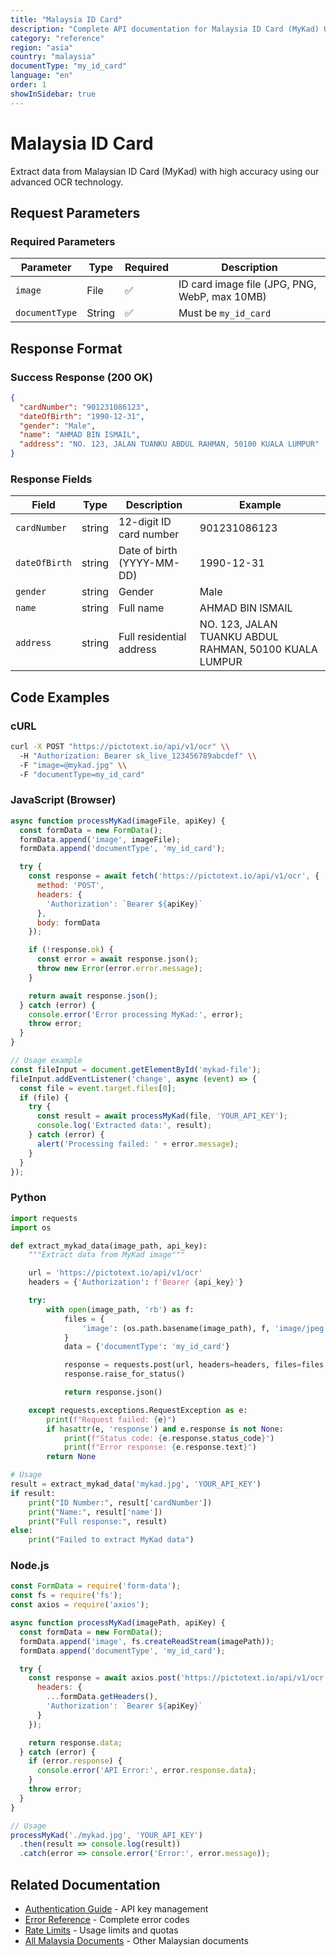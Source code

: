 ```yaml
---
title: "Malaysia ID Card"
description: "Complete API documentation for Malaysia ID Card (MyKad) OCR with examples and field reference"
category: "reference"
region: "asia"
country: "malaysia"
documentType: "my_id_card"
language: "en"
order: 1
showInSidebar: true
---
```


# Malaysia ID Card

Extract data from Malaysian ID Card (MyKad) with high accuracy using our advanced OCR technology.

## Request Parameters

### Required Parameters

| Parameter | Type | Required | Description |
|-----------|------|----------|-------------|
| `image` | File | ✅ | ID card image file (JPG, PNG, WebP, max 10MB) |
| `documentType` | String | ✅ | Must be `my_id_card` |


## Response Format

### Success Response (200 OK)

```json
{
  "cardNumber": "901231086123",
  "dateOfBirth": "1990-12-31",
  "gender": "Male",
  "name": "AHMAD BIN ISMAIL",
  "address": "NO. 123, JALAN TUANKU ABDUL RAHMAN, 50100 KUALA LUMPUR"
}
```

### Response Fields

| Field | Type | Description | Example |
|-------|------|-------------|---------|
| `cardNumber` | string | 12-digit ID card number | 901231086123 |
| `dateOfBirth` | string | Date of birth (YYYY-MM-DD) | 1990-12-31 |
| `gender` | string | Gender | Male |
| `name` | string | Full name | AHMAD BIN ISMAIL |
| `address` | string | Full residential address | NO. 123, JALAN TUANKU ABDUL RAHMAN, 50100 KUALA LUMPUR |

## Code Examples

### cURL

```bash
curl -X POST "https://pictotext.io/api/v1/ocr" \\
  -H "Authorization: Bearer sk_live_123456789abcdef" \\
  -F "image=@mykad.jpg" \\
  -F "documentType=my_id_card"
```

### JavaScript (Browser)

```javascript
async function processMyKad(imageFile, apiKey) {
  const formData = new FormData();
  formData.append('image', imageFile);
  formData.append('documentType', 'my_id_card');

  try {
    const response = await fetch('https://pictotext.io/api/v1/ocr', {
      method: 'POST',
      headers: {
        'Authorization': `Bearer ${apiKey}`
      },
      body: formData
    });

    if (!response.ok) {
      const error = await response.json();
      throw new Error(error.error.message);
    }

    return await response.json();
  } catch (error) {
    console.error('Error processing MyKad:', error);
    throw error;
  }
}

// Usage example
const fileInput = document.getElementById('mykad-file');
fileInput.addEventListener('change', async (event) => {
  const file = event.target.files[0];
  if (file) {
    try {
      const result = await processMyKad(file, 'YOUR_API_KEY');
      console.log('Extracted data:', result);
    } catch (error) {
      alert('Processing failed: ' + error.message);
    }
  }
});
```

### Python

```python
import requests
import os

def extract_mykad_data(image_path, api_key):
    """Extract data from MyKad image"""

    url = 'https://pictotext.io/api/v1/ocr'
    headers = {'Authorization': f'Bearer {api_key}'}

    try:
        with open(image_path, 'rb') as f:
            files = {
                'image': (os.path.basename(image_path), f, 'image/jpeg')
            }
            data = {'documentType': 'my_id_card'}

            response = requests.post(url, headers=headers, files=files, data=data, timeout=30)
            response.raise_for_status()

            return response.json()

    except requests.exceptions.RequestException as e:
        print(f"Request failed: {e}")
        if hasattr(e, 'response') and e.response is not None:
            print(f"Status code: {e.response.status_code}")
            print(f"Error response: {e.response.text}")
        return None

# Usage
result = extract_mykad_data('mykad.jpg', 'YOUR_API_KEY')
if result:
    print("ID Number:", result['cardNumber'])
    print("Name:", result['name'])
    print("Full response:", result)
else:
    print("Failed to extract MyKad data")
```

### Node.js

```javascript
const FormData = require('form-data');
const fs = require('fs');
const axios = require('axios');

async function processMyKad(imagePath, apiKey) {
  const formData = new FormData();
  formData.append('image', fs.createReadStream(imagePath));
  formData.append('documentType', 'my_id_card');

  try {
    const response = await axios.post('https://pictotext.io/api/v1/ocr', formData, {
      headers: {
        ...formData.getHeaders(),
        'Authorization': `Bearer ${apiKey}`
      }
    });

    return response.data;
  } catch (error) {
    if (error.response) {
      console.error('API Error:', error.response.data);
    }
    throw error;
  }
}

// Usage
processMyKad('./mykad.jpg', 'YOUR_API_KEY')
  .then(result => console.log(result))
  .catch(error => console.error('Error:', error.message));
```

## Related Documentation

- [Authentication Guide](../../../authentication) - API key management
- [Error Reference](../../../errors) - Complete error codes
- [Rate Limits](../../../limits) - Usage limits and quotas
- [All Malaysia Documents](../../../supported-documents#asia) - Other Malaysian documents
